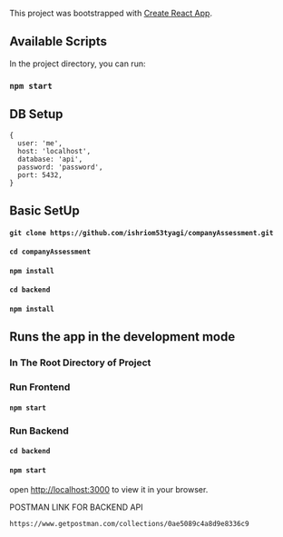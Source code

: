 
This project was bootstrapped with [Create React App](https://github.com/facebook/create-react-app).

## Available Scripts

In the project directory, you can run:

### `npm start`

## DB Setup
```
{
  user: 'me',
  host: 'localhost',
  database: 'api',
  password: 'password',
  port: 5432,
}

```

## Basic SetUp

#### ```git clone https://github.com/ishriom53tyagi/companyAssessment.git```

#### ```cd companyAssessment```

#### ```npm install```

#### ```cd backend```

#### ```npm install```

## Runs the app in the development mode
### In The Root Directory of Project

### Run Frontend
#### ```npm start```

### Run Backend
#### ```cd backend ```
#### ```npm start ```

open [http://localhost:3000](http://localhost:3000) to view it in your browser.

POSTMAN LINK FOR BACKEND API

```https://www.getpostman.com/collections/0ae5089c4a8d9e8336c9```
